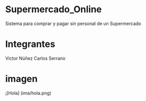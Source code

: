 # Supermercado_Online
Sistema para comprar y pagar sin personal de un Supermercado
# Integrantes
Victor Núñez
Carlos Serrano
# imagen
¡[Hola] (ima/hola.png)

